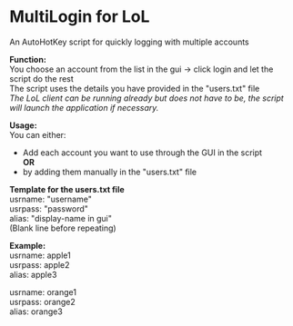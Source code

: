 # MultiLogin for LoL
An AutoHotKey script for quickly logging with multiple accounts

**Function:**  
You choose an account from the list in the gui -> click login and let the script do the rest  
The script uses the details you have provided in the "users.txt" file  
*The LoL client can be running already but does not have to be, the script will launch the application if necessary.*  

**Usage:**  
You can either:  
- Add each account you want to use through the GUI in the script  
**OR**  
- by adding them manually in the "users.txt" file  

**Template for the users.txt file**  
usrname: "username"  
usrpass: "password"  
alias: "display-name in gui"  
(Blank line before repeating)  

**Example:**  
usrname: apple1  
usrpass: apple2  
alias: apple3  

usrname: orange1  
usrpass: orange2  
alias: orange3  
